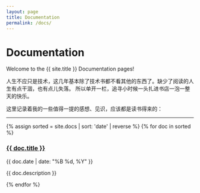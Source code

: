 ```yaml
---
layout: page
title: Documentation
permalink: /docs/
---
```


# Documentation

Welcome to the {{ site.title }} Documentation pages! 

人生不应只是技术，这几年基本除了技术书都不看其他的东西了。缺少了阅读的人生有点干涸，也有点儿失落。
所以单开一栏，追寻小时候一头扎进书店一泡一整天的快乐。

这里记录着我的一些值得一提的感想、见识，应该都是读书得来的：

<div class="section-index">
    <hr class="panel-line">
    {% assign sorted = site.docs | sort: 'date' | reverse %}
    {% for doc in sorted  %}
    <div class="entry">
    <h3><a href="{{ doc.url | prepend: site.baseurl }}">{{ doc.title }}</a></h3>
    <span class="post-date">{{ doc.date | date: "%B %d, %Y" }}</span><br>
    <p>{{ doc.description }}</p>
    </div>{% endfor %}
</div>

